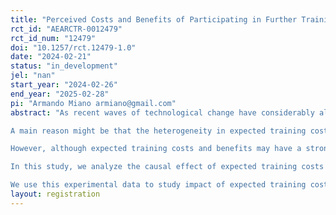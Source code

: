 ```yaml
---
title: "Perceived Costs and Benefits of Participating in Further Training"
rct_id: "AEARCTR-0012479"
rct_id_num: "12479"
doi: "10.1257/rct.12479-1.0"
date: "2024-02-21"
status: "in_development"
jel: "nan"
start_year: "2024-02-26"
end_year: "2025-02-28"
pi: "Armando Miano armiano@gmail.com"
abstract: "As recent waves of technological change have considerably altered the demand for skills in the labor market, many scholars, policy makers, and practitioners emphasize the growing importance of on-the-job training. However, the training participation of individual workers hardly increased throughout the recent decade, and training rates are extremely heterogenous across workers and firms. Particularly, workers who commonly have high returns to training, such as low educated workers and workers in small firms, train on average less than high educated workers in larger firms. 
A main reason might be that the heterogeneity in expected training costs and benefits might explain the heterogeneity in the training participation of individuals. Particularly, certain workers such as, for example, low educated and older workers who do not train might overestimate their costs or underestimate their benefits from training.
However, although expected training costs and benefits may have a stronger influence workers’ decision to participate in training than their realized training costs and benefits, virtually no study has explored workers’ expectations of the costs and benefits of training. 
In this study, we analyze the causal effect of expected training costs and benefits on workers’ training activities. Therefore, we, first, elicit workers’ willingness to train and their expected training costs and benefits in a high frequency panel survey. Second, we implement two information treatments to shift workers’ expectations about their training cost and benefits. 
We use this experimental data to study impact of expected training costs and benefits on their willingness to train and their actual training participation. We then link this survey data to detailed register data that allow us to follow the labor market careers of workers in the long run. "
layout: registration
---
```


